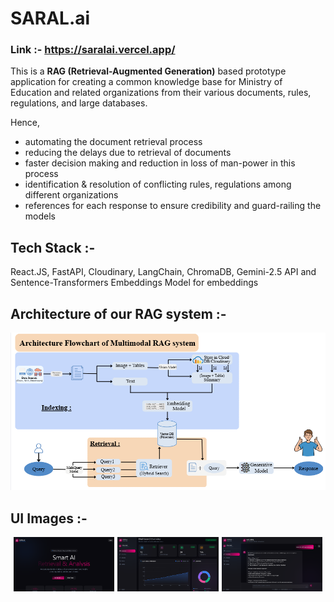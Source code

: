 # SARAL.ai

### Link :- https://saralai.vercel.app/

This is a **RAG (Retrieval-Augmented Generation)** based prototype application for creating a common knowledge base for Ministry of Education and related organizations from their various documents, rules, regulations, and large databases.

Hence,
- automating the document retrieval process
- reducing the delays due to retrieval of documents
- faster decision making and reduction in loss of man-power in this process
- identification & resolution of conflicting rules, regulations among different organizations
- references for each response to ensure credibility and guard-railing the models

## Tech Stack :-
React.JS, FastAPI, Cloudinary, LangChain, ChromaDB, Gemini-2.5 API and Sentence-Transformers Embeddings Model for embeddings

## Architecture of our RAG system :-
![Architecture Flowchart](./images/architecture.png)

## UI Images :-
<div style="display: flex; gap: 1%; justify-content: center;">
  <img src="./images/landing.png" width="32%" />
  <img src="./images/dashboard.png" width="32%" />
  <img src="./images/chat.png" width="32%" />
</div>

